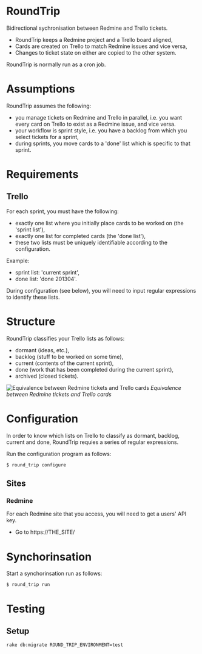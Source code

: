 RoundTrip
=========

Bidirectional sychronisation between Redmine and Trello tickets.

* RoundTrip keeps a Redmine project and a Trello board aligned,
* Cards are created on Trello to match Redmine issues and vice versa,
* Changes to ticket state on either are copied to the other system.

RoundTrip is normally run as a cron job.

Assumptions
===========

RoundTrip assumes the following:

* you manage tickets on Redmine and Trello in parallel, i.e. you want every card on
  Trello to exist as a Redmine issue, and vice versa.
* your workflow is sprint style, i.e. you have a backlog from which you select
  tickets for a sprint,
* during sprints, you move cards to a 'done' list which is specific to that sprint.

Requirements
============

## Trello

For each sprint, you must have the following:

* exactly one list where you initially place cards to be worked on (the 'sprint list'),
* exactly one list for completed cards (the 'done list'),
* these two lists must be uniquely identifiable according to the configuration.

Example:

* sprint list: 'current sprint',
* done list: 'done 201304'.

During configuration (see below), you will need to input regular expressions to
identify these lists.

Structure
=========

RoundTrip classifies your Trello lists as follows:

* dormant (ideas, etc.),
* backlog (stuff to be worked on some time),
* current (contents of the current sprint),
* done (work that has been completed during the current sprint),
* archived (closed tickets).

![Equivalence between Redmine tickets and Trello cards](https://raw.github.com/joeyates/round_trip/master/doc/redmine-trello%20state%20mapping.png)
_Equivalence between Redmine tickets and Trello cards_

Configuration
=============

In order to know which lists on Trello to classify as dormant, backlog, current and
done, RoundTrip requies a series of regular expressions.

Run the configuration program as follows:

```shell
$ round_trip configure
```

## Sites

### Redmine

For each Redmine site that you access, you will need to get a users' API key.

* Go to https://THE_SITE/

Synchorinsation
===============

Start a synchorinsation run as follows:

```shell
$ round_trip run
```

Testing
=======

## Setup

```shell
rake db:migrate ROUND_TRIP_ENVIRONMENT=test
```

